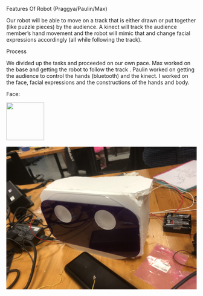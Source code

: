Features Of Robot (Praggya/Paulin/Max)

Our robot will be able to move on a track that is either drawn or put together (like puzzle pieces) by the audience. A kinect will track the audience member’s hand movement and the robot will mimic that and change facial expressions accordingly (all while following the track).

 Process

We divided up the tasks and proceeded on our own pace. Max worked on the base and getting the robot to follow the track . Paulin worked on getting the audience to control the hands (bluetooth) and the kinect. I worked on the face, facial expressions and the constructions of the hands and body.

Face:


<img src="images/IMG_4504.JPG" width="100" height ="100">

![](IMG_4504.JPG)

